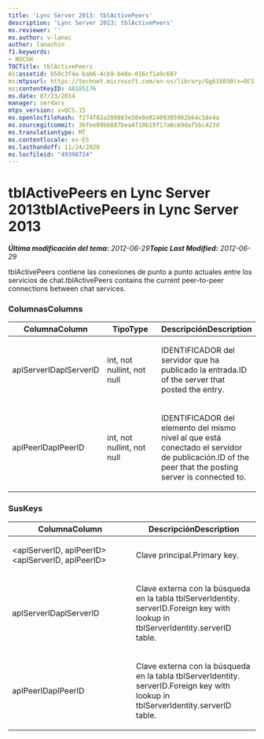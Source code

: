 ```yaml
---
title: 'Lync Server 2013: tblActivePeers'
description: 'Lync Server 2013: tblActivePeers'
ms.reviewer: ''
ms.author: v-lanac
author: lanachin
f1.keywords:
- NOCSH
TOCTitle: tblActivePeers
ms:assetid: b50c3f4a-bab6-4cb9-b40e-016cf1a9c607
ms:mtpsurl: https://technet.microsoft.com/en-us/library/Gg615030(v=OCS.15)
ms:contentKeyID: 48185176
ms.date: 07/23/2014
manager: serdars
mtps_version: v=OCS.15
ms.openlocfilehash: f274f82a280883e38e8e02409305982b64c18e4a
ms.sourcegitcommit: 36fee89bb887bea4f18b19f17a8c69daf5bc423d
ms.translationtype: MT
ms.contentlocale: es-ES
ms.lasthandoff: 11/24/2020
ms.locfileid: "49398724"
---
```

# <a name="tblactivepeers-in-lync-server-2013"></a><span data-ttu-id="0fa90-103">tblActivePeers en Lync Server 2013</span><span class="sxs-lookup"><span data-stu-id="0fa90-103">tblActivePeers in Lync Server 2013</span></span>

<div data-xmlns="http://www.w3.org/1999/xhtml">

<div class="topic" data-xmlns="http://www.w3.org/1999/xhtml" data-msxsl="urn:schemas-microsoft-com:xslt" data-cs="https://msdn.microsoft.com/">

<div data-asp="https://msdn2.microsoft.com/asp">



</div>

<div id="mainSection">

<div id="mainBody"><span data-ttu-id="0fa90-104">

<span> </span></span><span class="sxs-lookup"><span data-stu-id="0fa90-104">

<span> </span></span></span>

<span data-ttu-id="0fa90-105">_**Última modificación del tema:** 2012-06-29_</span><span class="sxs-lookup"><span data-stu-id="0fa90-105">_**Topic Last Modified:** 2012-06-29_</span></span>

<span data-ttu-id="0fa90-106">tblActivePeers contiene las conexiones de punto a punto actuales entre los servicios de chat.</span><span class="sxs-lookup"><span data-stu-id="0fa90-106">tblActivePeers contains the current peer-to-peer connections between chat services.</span></span>

### <a name="columns"></a><span data-ttu-id="0fa90-107">Columnas</span><span class="sxs-lookup"><span data-stu-id="0fa90-107">Columns</span></span>

<table>
<colgroup>
<col style="width: 33%" />
<col style="width: 33%" />
<col style="width: 33%" />
</colgroup>
<thead>
<tr class="header">
<th><span data-ttu-id="0fa90-108">Columna</span><span class="sxs-lookup"><span data-stu-id="0fa90-108">Column</span></span></th>
<th><span data-ttu-id="0fa90-109">Tipo</span><span class="sxs-lookup"><span data-stu-id="0fa90-109">Type</span></span></th>
<th><span data-ttu-id="0fa90-110">Descripción</span><span class="sxs-lookup"><span data-stu-id="0fa90-110">Description</span></span></th>
</tr>
</thead>
<tbody>
<tr class="odd">
<td><p><span data-ttu-id="0fa90-111">aplServerID</span><span class="sxs-lookup"><span data-stu-id="0fa90-111">aplServerID</span></span></p></td>
<td><p><span data-ttu-id="0fa90-112">int, not null</span><span class="sxs-lookup"><span data-stu-id="0fa90-112">int, not null</span></span></p></td>
<td><p><span data-ttu-id="0fa90-113">IDENTIFICADOR del servidor que ha publicado la entrada.</span><span class="sxs-lookup"><span data-stu-id="0fa90-113">ID of the server that posted the entry.</span></span></p></td>
</tr>
<tr class="even">
<td><p><span data-ttu-id="0fa90-114">aplPeerID</span><span class="sxs-lookup"><span data-stu-id="0fa90-114">aplPeerID</span></span></p></td>
<td><p><span data-ttu-id="0fa90-115">int, not null</span><span class="sxs-lookup"><span data-stu-id="0fa90-115">int, not null</span></span></p></td>
<td><p><span data-ttu-id="0fa90-116">IDENTIFICADOR del elemento del mismo nivel al que está conectado el servidor de publicación.</span><span class="sxs-lookup"><span data-stu-id="0fa90-116">ID of the peer that the posting server is connected to.</span></span></p></td>
</tr>
</tbody>
</table>


### <a name="keys"></a><span data-ttu-id="0fa90-117">Sus</span><span class="sxs-lookup"><span data-stu-id="0fa90-117">Keys</span></span>

<table>
<colgroup>
<col style="width: 50%" />
<col style="width: 50%" />
</colgroup>
<thead>
<tr class="header">
<th><span data-ttu-id="0fa90-118">Columna</span><span class="sxs-lookup"><span data-stu-id="0fa90-118">Column</span></span></th>
<th><span data-ttu-id="0fa90-119">Descripción</span><span class="sxs-lookup"><span data-stu-id="0fa90-119">Description</span></span></th>
</tr>
</thead>
<tbody>
<tr class="odd">
<td><p><span data-ttu-id="0fa90-120">&lt;aplServerID, aplPeerID&gt;</span><span class="sxs-lookup"><span data-stu-id="0fa90-120">&lt;aplServerID, aplPeerID&gt;</span></span></p></td>
<td><p><span data-ttu-id="0fa90-121">Clave principal.</span><span class="sxs-lookup"><span data-stu-id="0fa90-121">Primary key.</span></span></p></td>
</tr>
<tr class="even">
<td><p><span data-ttu-id="0fa90-122">aplServerID</span><span class="sxs-lookup"><span data-stu-id="0fa90-122">aplServerID</span></span></p></td>
<td><p><span data-ttu-id="0fa90-123">Clave externa con la búsqueda en la tabla tblServerIdentity. serverID.</span><span class="sxs-lookup"><span data-stu-id="0fa90-123">Foreign key with lookup in tblServerIdentity.serverID table.</span></span></p></td>
</tr>
<tr class="odd">
<td><p><span data-ttu-id="0fa90-124">aplPeerID</span><span class="sxs-lookup"><span data-stu-id="0fa90-124">aplPeerID</span></span></p></td>
<td><p><span data-ttu-id="0fa90-125">Clave externa con la búsqueda en la tabla tblServerIdentity. serverID.</span><span class="sxs-lookup"><span data-stu-id="0fa90-125">Foreign key with lookup in tblServerIdentity.serverID table.</span></span></p></td>
</tr>
</tbody>
</table><span data-ttu-id="0fa90-126">


</div>

<span> </span>

</div>

</div>

</span><span class="sxs-lookup"><span data-stu-id="0fa90-126">


</div>

<span> </span>

</div>

</div>

</span></span></div>

